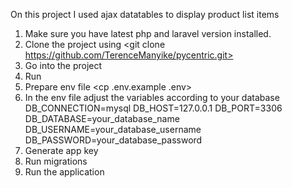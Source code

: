 On this project I used ajax datatables to display product list items

1. Make sure you have latest php and laravel version installed.
2. Clone the project using <git clone https://github.com/TerenceManyike/pycentric.git>
3. Go into the project <cd pycentric>
4. Run <composer install>
5. Prepare env file <cp .env.example .env>
6. In the env file adjust the variables according to your database
DB_CONNECTION=mysql
DB_HOST=127.0.0.1
DB_PORT=3306
DB_DATABASE=your_database_name
DB_USERNAME=your_database_username
DB_PASSWORD=your_database_password
7. Generate app key <php artisan key:generate>
8. Run migrations <php artisan key:generate>
9. Run the application <php artisan serve>
